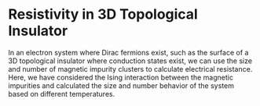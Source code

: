 # Resistivity in 3D Topological Insulator
In an electron system where Dirac fermions exist, such as the surface of a 3D topological insulator where conduction states exist, we can use the size and number of magnetic impurity clusters to calculate electrical resistance.
Here, we have considered the Ising interaction between the magnetic impurities and calculated the size and number behavior of the system based on different temperatures.
